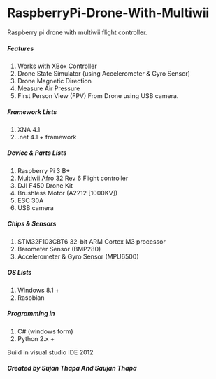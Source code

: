 # RaspberryPi-Drone-With-Multiwii
Raspberry pi drone with multiwii flight controller.

<h5>Features</h5>
<ol>
	<li>Works with XBox Controller</li>
	<li>Drone State Simulator (using Accelerometer & Gyro Sensor)</li>
	<li>Drone Magnetic Direction</li>
	<li>Measure Air Pressure</li>
	<li>First Person View (FPV) From Drone using USB camera.</li>
</ol>

<h5>Framework Lists</h5>
<ol>
	<li>XNA 4.1</li>
	<li>.net 4.1 + framework</li>
</ol>

<h5>Device & Parts Lists</h5>
<ol>
	<li>Raspberry Pi 3 B+</li>
	<li>Multiwii Afro 32 Rev 6 Flight controller</li>
	<li>DJI F450 Drone Kit</li>
	<li>Brushless Motor (A2212 [1000KV])</li>
	<li>ESC 30A</li>
	<li>USB camera</li>
</ol>

<h5>Chips & Sensors</h5>
<ol>
	<li>STM32F103CBT6 32-bit ARM Cortex M3 processor </li>
	<li>Barometer Sensor (BMP280)</li>
	<li>Accelerometer & Gyro Sensor (MPU6500)</li>
</ol>

<h5>OS Lists</h5>
<ol>
	<li>Windows 8.1 +</li>
	<li>Raspbian</li>
</ol>

<h5>Programming in</h5>
<ol>
	<li>C# (windows form)</li>
	<li>Python 2.x +</li>
</ol>

<p>Build in visual studio IDE 2012</p>
<h5>Created by Sujan Thapa And Saujan Thapa</h5>



